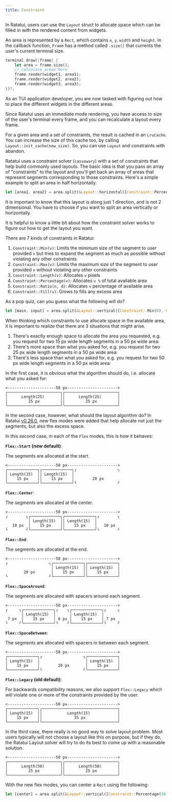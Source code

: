 ```yaml
---
title: Constraint
---
```


In Ratatui, users can use the `Layout` struct to allocate space which can be filled in with the
rendered content from widgets.

An area is represented by a `Rect`, which contains `x`, `y`, `width` and `height`. In the callback
function, `Frame` has a method called `.size()` that currents the user's current terminal size.

```rust
terminal.draw(|frame| {
    let area = frame.size();
    // calculate areas here
    frame.render(widget1, area1);
    frame.render(widget2, area2);
    frame.render(widget3, area3);
})?;
```

As an TUI application developer, you are now tasked with figuring out how to place the different
widgets in the different areas.

Since Ratatui uses an immediate mode rendering, you have access to size of the user's terminal every
frame, and you can recalculate a layout every frame.

For a given area and a set of constraints, the result is cached in an `LruCache`. You can increase
the size of this cache too, by calling `Layout::init_cache(new_size)`. So, you can use `Layout` and
constraints with abandon.

Ratatui uses a constraint solver (`cassowary`) with a set of constraints that help build commonly
used layouts. The basic idea is that you pass an array of "constraints" to the layout and you'll get
back an array of areas that represent segments corresponding to those constraints. Here's a simple
example to split an area in half horizontally.

```rust
let [area1, area2] = area.split(&Layout::horizontal([Constraint::Percentage(50), Constraint::Percentage(50)]);
```

It is important to know that this layout is along just 1 direction, and is not 2 dimensional. You
have to choose if you want to split an area vertically or horizontally.

It is helpful to know a little bit about how the constraint solver works to figure out how to get
the layout you want.

There are 7 kinds of constraints in Ratatui:

1. `Constraint::Min(v)`: Limits the minimum size of the segment to user provided `v` but tries to
   expand the segment as much as possible without violating any other constraints
2. `Constraint::Max(v)`: Limits the maximum size of the segment to user provided `v` without
   violating any other constraints
3. `Constraint::Length(v)`: Allocates `v` pixels
4. `Constraint::Percentage(v)`: Allocates `v %` of total available area
5. `Constraint::Ratio(n, d)`: Allocates `v` percentage of available area
6. `Constraint::Fill(v)`: Grows to fills any excess area

As a pop quiz, can you guess what the following will do?

```rust
let [main, input] = area.split(&Layout::vertical([Constraint::Min(0), Constraint::Length(3)]);
```

When thinking which constraints to use allocate space in the available area, it is important to
realize that there are 3 situations that might arise.

1. There's exactly enough space to allocate the area you requested, e.g. you request for two 15 px
   wide length segments in a 50 px wide area:
2. There's more space than what you asked for, e.g. you request for two 25 px wide length segments
   in a 50 px wide area:
3. There's less space than what you asked for, e.g. you request for two 50 px wide length segments
   in a 50 px wide area:

In the first case, it is obvious what the algorithm should do, i.e. allocate what you asked for:

```kroki type=svgbob
<---------------------50 px---------------------->
┌───────────────────────┐┌───────────────────────┐
│      Length(25)       ││      Length(25)       │
│         25 px         ││         25 px         │
└───────────────────────┘└───────────────────────┘
```

In the second case, however, what should the layout algorithm do? In Ratatui [v0.26.0], new flex
modes were added that help allocate not just the segments, but also the excess space.

[v0.26.0]: https://github.com/ratatui-org/ratatui/releases/tag/v0.26.0

In this second case, in each of the `Flex` modes, this is how it behaves:

**`Flex::Start` (new default)**:

The segments are allocated at the start.

```kroki type=svgbob
<---------------------50 px---------------------->
┌─────────────┐┌─────────────┐┌                  ┐
│ Length(15)  ││ Length(15)  │
│    15 px    ││    15 px    │        20 px
└─────────────┘└─────────────┘└                  ┘
```

**`Flex::Center`**:

The segments are allocated at the center.

```kroki type=svgbob
<---------------------50 px---------------------->
┌        ┐┌─────────────┐┌─────────────┐┌        ┐
          │ Length(15)  ││ Length(15)  │
   10 px  │    15 px    ││    15 px    │   10 px
└        ┘└─────────────┘└─────────────┘└        ┘
```

**`Flex::End`**:

The segments are allocated at the end.

```kroki type=svgbob
<---------------------50 px---------------------->
┌                  ┐┌─────────────┐┌─────────────┐
                    │ Length(15)  ││ Length(15)  │
        20 px       │    15 px    ││    15 px    │
└                  ┘└─────────────┘└─────────────┘
```

**`Flex::SpaceAround`**:

The segments are allocated with spacers around each segment.

```kroki type=svgbob
<---------------------50 px---------------------->
┌     ┐┌─────────────┐┌    ┐┌─────────────┐┌     ┐
       │ Length(15)  │      │ Length(15)  │
 7 px  │    15 px    │ 6 px │    15 px    │ 7 px
└     ┘└─────────────┘└    ┘└─────────────┘└     ┘
```

**`Flex::SpaceBetween`**:

The segments are allocated with spacers in between each segment.

```kroki type=svgbob
<---------------------50 px---------------------->
┌─────────────┐┌                  ┐┌─────────────┐
│ Length(15)  │                    │ Length(15)  │
│    15 px    │        20 px       │    15 px    │
└─────────────┘└                  ┘└─────────────┘
```

**`Flex::Legacy` (old default)**:

For backwards compatibility reasons, we also support `Flex::Legacy` which will violate one or more
of the constraints provided by the user.

```kroki type=svgbob
<---------------------50 px---------------------->
┌─────────────┐┌─────────────────────────────────┐
│ Length(15)  ││           Length(15)            │
│    15 px    ││              35 px              │
└─────────────┘└─────────────────────────────────┘
```

In the third case, there really is no good way to solve layout problem. Most users typically will
not choose a layout like this on purpose, but if they do, the Ratatui Layout solver will try to do
its best to come up with a reasonable solution.

```kroki type=svgbob
<---------------------50 px---------------------->
┌───────────────────────┐┌───────────────────────┐
│      Length(50)       ││      Length(50)       │
│         25 px         ││         25 px         │
└───────────────────────┘└───────────────────────┘
```

With the new flex modes, you can center a `Rect` using the following:

```rust
let [center] = area.split(&Layout::vertical([Constraint::Percentage(50)]).flex(Flex::Center);
```
